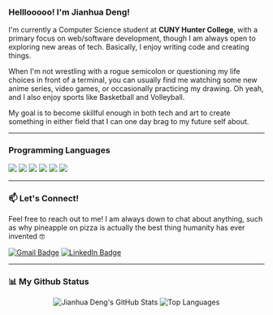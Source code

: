 
### Helllooooo! I'm Jianhua Deng!

I'm currently a Computer Science student at **CUNY Hunter College**, with a primary focus on web/software development, though I am always open to exploring new areas of tech. Basically, I enjoy writing code and creating things.

When I'm not wrestling with a rogue semicolon or questioning my life choices in front of a terminal, you can usually find me watching some new anime series, video games, or occasionally practicing my drawing. Oh yeah, and I also enjoy sports like Basketball and Volleyball.

My goal is to become skillful enough in both tech and art to create something in either field that I can one day brag to my future self about.

---

### Programming Languages  
<span>
  <img src="https://img.shields.io/badge/-C++-00599C?&style=for-the-badge&logo=C%2B%2B&logoColor=white"/>
  <img src="https://img.shields.io/badge/-Python-3776AB?&style=for-the-badge&logo=Python&logoColor=white"/>
  <img src="https://img.shields.io/badge/-JavaScript-F7DF1E?&style=for-the-badge&logo=JavaScript&logoColor=black"/>
  <img src="https://img.shields.io/badge/-HTML-E34F26?&style=for-the-badge&logo=HTML5&logoColor=white"/>
  <img src="https://img.shields.io/badge/-CSS-1572B6?&style=for-the-badge&logo=CSS3&logoColor=white"/>
  <img src="https://img.shields.io/badge/-Java-007396?&style=for-the-badge&logo=Java&logoColor=white"/>
</span>  

---

### 📫 Let's Connect!

Feel free to reach out to me! I am always down to chat about anything, such as why pineapple on pizza is actually the best thing humanity has ever invented 🤓

<p align="left">
<a href="mailto:jianhua1203@gmail.com"><img src="https://img.shields.io/badge/Gmail-D14836?style=for-the-badge&logo=gmail&logoColor=white" alt="Gmail Badge"/></a>
<a href="https://linkedin.com/in/jianhua-deng/"><img src="https://img.shields.io/badge/LinkedIn-0077B5?style=for-the-badge&logo=linkedin&logoColor=white" alt="LinkedIn Badge"/></a>
</p>

---

### 📊 My Github Status

<p align="center">
  <img src="https://github-readme-stats.vercel.app/api?username=JianHua-Deng&show_icons=true&theme=dracula&hide_border=true&include_all_commits=true" alt="Jianhua Deng's GitHub Stats" />
  <img src="https://github-readme-stats.vercel.app/api/top-langs/?username=JianHua-Deng&layout=compact&theme=dracula&hide_border=true&include_all_commits=true" alt="Top Languages" />
</p>
